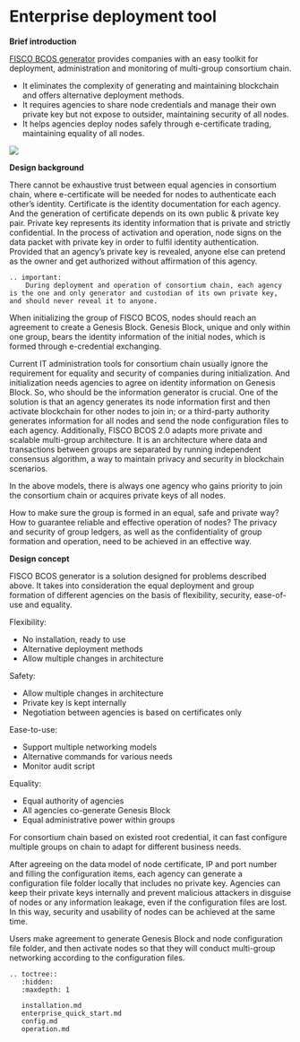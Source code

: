 # Enterprise deployment tool

**Brief introduction**

[FISCO BCOS generator](https://github.com/FISCO-BCOS/generator) provides companies with an easy toolkit for deployment, administration and monitoring of multi-group consortium chain.

- It eliminates the complexity of generating and maintaining blockchain and offers alternative deployment methods.
- It requires agencies to share node credentials and manage their own private key but not expose to outsider, maintaining security of all nodes.
- It helps agencies deploy nodes safely through e-certificate trading, maintaining equality of all nodes.

![](../../images/enterprise/toolshow.png)

**Design background**

There cannot be exhaustive trust between equal agencies in consortium chain, where e-certificate will be needed for nodes to authenticate each other’s identity.
Certificate is the identity documentation for each agency. And the generation of certificate depends on its own public & private key pair. Private key represents its identity information that is private and strictly confidential. In the process of activation and operation, node signs on the data packet with private key in order to fulfil identity authentication. Provided that an agency’s private key is revealed, anyone else can pretend as the owner and get authorized without affirmation of this agency.

```eval_rst
.. important:
    During deployment and operation of consortium chain, each agency is the one and only generator and custodian of its own private key, and should never reveal it to anyone.
```

When initializing the group of FISCO BCOS, nodes should reach an agreement to create a Genesis Block. Genesis Block, unique and only within one group, bears the identity information of the initial nodes, which is formed through e-credential exchanging.

Current IT administration tools for consortium chain usually ignore the requirement for equality and security of companies during initialization. And initialization needs agencies to agree on identity information on Genesis Block. So, who should be the information generator is crucial. One of the solution is that an agency generates its node information first and then activate blockchain for other nodes to join in; or a third-party authority generates information for all nodes and send the node configuration files to each agency.
Additionally, FISCO BCOS 2.0 adapts more private and scalable multi-group architecture. It is an architecture where data and transactions between groups are separated by running independent consensus algorithm, a way to maintain privacy and security in blockchain scenarios.

In the above models, there is always one agency who gains priority to join the consortium chain or acquires private keys of all nodes.

How to make sure the group is formed in an equal, safe and private way? How to guarantee reliable and effective operation of nodes? The privacy and security of group ledgers, as well as the confidentiality of group formation and operation, need to be achieved in an effective way.

**Design concept**

FISCO BCOS generator is a solution designed for problems described above. It takes into consideration the equal deployment and group formation of different agencies on the basis of flexibility, security, ease-of-use and equality.

Flexibility:

- No installation, ready to use
- Alternative deployment methods
- Allow multiple changes in architecture

Safety:

- Allow multiple changes in architecture
- Private key is kept internally
- Negotiation between agencies is based on certificates only

Ease-to-use:

- Support multiple networking models
- Alternative commands for various needs
- Monitor audit script

Equality:

- Equal authority of agencies
- All agencies co-generate Genesis Block
- Equal administrative power within groups

For consortium chain based on existed root credential, it can fast configure multiple groups on chain to adapt for different business needs.

After agreeing on the data model of node certificate, IP and port number and filling the configuration items, each agency can generate a configuration file folder locally that includes no private key. Agencies can keep their private keys internally and prevent malicious attackers in disguise of nodes or any information leakage, even if the configuration files are lost. In this way, security and usability of nodes can be achieved at the same time.

Users make agreement to generate Genesis Block and node configuration file folder, and then activate nodes so that they will conduct multi-group networking according to the configuration files.

```eval_rst
.. toctree::
   :hidden:
   :maxdepth: 1

   installation.md
   enterprise_quick_start.md
   config.md
   operation.md
```
